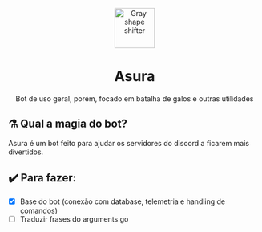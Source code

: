 <p align="center"><img src="https://i.imgur.com/X0ELleo.png" alt="Gray shape shifter" height="80"/></p>
<h1 align="center">Asura</h1>
<p align="center">Bot de uso geral, porém, focado em batalha de galos e outras utilidades</p>

## :alembic:  Qual a magia do bot?
Asura é um bot feito para ajudar os servidores do discord a ficarem mais divertidos.

## :heavy_check_mark: Para fazer:
- [x] Base do bot (conexão com database, telemetria e handling de comandos)
- [ ] Traduzir frases do arguments.go